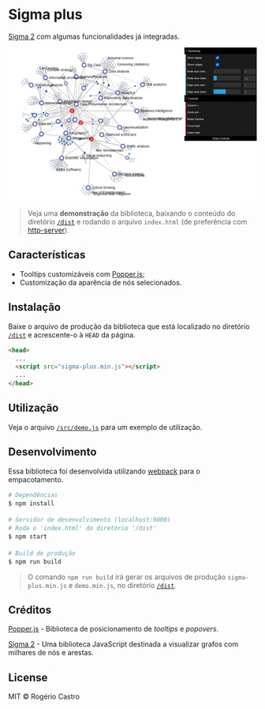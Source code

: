 # Sigma plus

[Sigma 2](https://github.com/jacomyal/sigma.js) com algumas funcionalidades já integradas.

<p align="center"><img src="https://raw.githubusercontent.com/RogerioCastro/sigma-plus/main/dist/example.png"></p>

> Veja uma **demonstração** da biblioteca, baixando o conteúdo do diretório [`/dist`](/dist) e rodando o arquivo `index.html` (de preferência com [http-server](https://github.com/http-party/http-server)).

## Características

- Tooltips customizáveis com [Popper.js](https://popper.js.org/);
- Customização da aparência de nós selecionados.

## Instalação

Baixe o arquivo de produção da biblioteca que está localizado no diretório [`/dist`](/dist) e acrescente-o à `HEAD` da página. 

```html
<head>
  ...
  <script src="sigma-plus.min.js"></script>
  ...
</head>
```

## Utilização

Veja o arquivo [`/src/demo.js`](/src/demo.js) para um exemplo de utilização.

## Desenvolvimento

Essa biblioteca foi desenvolvida utilizando [webpack](https://webpack.js.org/) para o empacotamento.

```bash
# Dependências
$ npm install

# Servidor de desenvolvimento (localhost:9000)
# Roda o 'index.html' do diretório '/dist'
$ npm start

# Build de produção
$ npm run build
```

> O comando `npm run build` irá gerar os arquivos de produção `sigma-plus.min.js` e `demo.min.js`, no diretório [`/dist`](/dist).

## Créditos

[Popper.js](https://popper.js.org/) - Biblioteca de posicionamento de *tooltips* e *popovers*.

[Sigma 2](https://github.com/jacomyal/sigma.js) - Uma biblioteca JavaScript destinada a visualizar grafos com milhares de nós e arestas.

## License

MIT &copy; Rogério Castro
